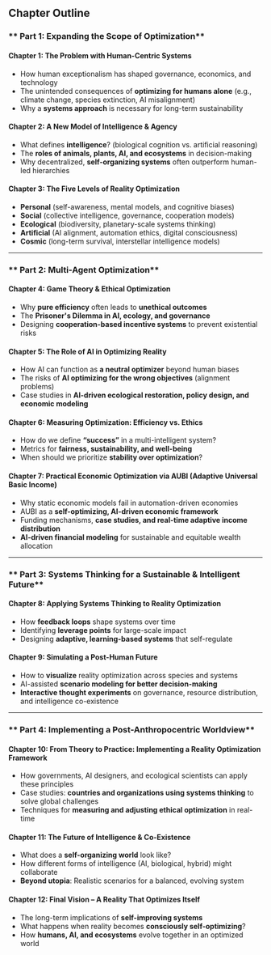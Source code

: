 ## **Chapter Outline**

### ** Part 1: Expanding the Scope of Optimization**

#### **Chapter 1: The Problem with Human-Centric Systems**
- How human exceptionalism has shaped governance, economics, and technology
- The unintended consequences of **optimizing for humans alone** (e.g., climate change, species extinction, AI misalignment)
- Why a **systems approach** is necessary for long-term sustainability

#### **Chapter 2: A New Model of Intelligence & Agency**
- What defines **intelligence**? (biological cognition vs. artificial reasoning)
- The **roles of animals, plants, AI, and ecosystems** in decision-making
- Why decentralized, **self-organizing systems** often outperform human-led hierarchies

#### **Chapter 3: The Five Levels of Reality Optimization**
- **Personal** (self-awareness, mental models, and cognitive biases)
- **Social** (collective intelligence, governance, cooperation models)
- **Ecological** (biodiversity, planetary-scale systems thinking)
- **Artificial** (AI alignment, automation ethics, digital consciousness)
- **Cosmic** (long-term survival, interstellar intelligence models)

---

### ** Part 2: Multi-Agent Optimization**

#### **Chapter 4: Game Theory & Ethical Optimization**
- Why **pure efficiency** often leads to **unethical outcomes**
- The **Prisoner's Dilemma in AI, ecology, and governance**
- Designing **cooperation-based incentive systems** to prevent existential risks

#### **Chapter 5: The Role of AI in Optimizing Reality**
- How AI can function as **a neutral optimizer** beyond human biases
- The risks of **AI optimizing for the wrong objectives** (alignment problems)
- Case studies in **AI-driven ecological restoration, policy design, and economic modeling**

#### **Chapter 6: Measuring Optimization: Efficiency vs. Ethics**
- How do we define **“success”** in a multi-intelligent system?
- Metrics for **fairness, sustainability, and well-being**
- When should we prioritize **stability over optimization**?

#### **Chapter 7: Practical Economic Optimization via AUBI (Adaptive Universal Basic Income)**
- Why static economic models fail in automation-driven economies
- AUBI as a **self-optimizing, AI-driven economic framework**
- Funding mechanisms, **case studies, and real-time adaptive income distribution**
- **AI-driven financial modeling** for sustainable and equitable wealth allocation

---

### ** Part 3: Systems Thinking for a Sustainable & Intelligent Future**

#### **Chapter 8: Applying Systems Thinking to Reality Optimization**
- How **feedback loops** shape systems over time
- Identifying **leverage points** for large-scale impact
- Designing **adaptive, learning-based systems** that self-regulate

#### **Chapter 9: Simulating a Post-Human Future**
- How to **visualize** reality optimization across species and systems
- AI-assisted **scenario modeling for better decision-making**
- **Interactive thought experiments** on governance, resource distribution, and intelligence co-existence

---

### ** Part 4: Implementing a Post-Anthropocentric Worldview**

#### **Chapter 10: From Theory to Practice: Implementing a Reality Optimization Framework**
- How governments, AI designers, and ecological scientists can apply these principles
- Case studies: **countries and organizations using systems thinking** to solve global challenges
- Techniques for **measuring and adjusting ethical optimization** in real-time

#### **Chapter 11: The Future of Intelligence & Co-Existence**
- What does a **self-organizing world** look like?
- How different forms of intelligence (AI, biological, hybrid) might collaborate
- **Beyond utopia**: Realistic scenarios for a balanced, evolving system

#### **Chapter 12: Final Vision – A Reality That Optimizes Itself**
- The long-term implications of **self-improving systems**
- What happens when reality becomes **consciously self-optimizing**?
- How **humans, AI, and ecosystems** evolve together in an optimized world

